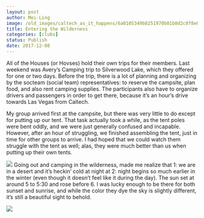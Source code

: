 ```yaml
---
layout: post
author: Mei-Ling
image: /old_images/caltech_as_it_happens/6a0105349b8251970b01b8d2c0f8e0970c.jpg
title: Entering the Wilderness
categories: [clubs]
status: Publish
date: 2017-12-08
---
```


All of the Houses (or Hovses) hold their own trips for their members. Last weekend was Avery’s Camping trip to Silverwood Lake, which they offered for one or two days. Before the trip, there is a lot of planning and organizing by the socteam (social team) representatives: to reserve the campsite, plan food, and also rent camping supplies. The participants also have to organize drivers and passengers in order to get there, because it’s an hour’s drive towards Las Vegas from Caltech.

My group arrived first at the campsite, but there was very little to do except for putting up our tent. That task actually took a while, as the tent poles were bent oddly, and we were just generally confused and incapable. However, after an hour of struggling, we finished assembling the tent, just in time for other groups to arrive. I had hoped that we could watch them struggle with the tent as well; alas, they were much better than us when putting up their own tents.


![](/old_images/6a01bb09a3c88f970d01b7c936a7ec970b-pi.jpg)
Going out and camping in the wilderness, made me realize that 1: we are in a desert and it’s heckin’ cold at night at 2: night begins so much earlier in the winter (even though it doesn’t feel like it during the day). The sun set at around 5 to 5:30 and rose before 6. I was lucky enough to be there for both sunset and sunrise, and while the color they dye the sky is slightly different, it’s still a beautiful sight to behold.


![](/old_images/caltech_as_it_happens/6a0105349b8251970b01b8d2c0f8ee970c.jpg)
